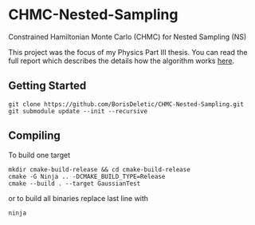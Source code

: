 # CHMC-Nested-Sampling
Constrained Hamiltonian Monte Carlo (CHMC) for Nested Sampling (NS)

This project was the focus of my Physics Part III thesis. 
You can read the full report which describes the details how the algorithm works
[here](https://github.com/BorisDeletic/CHMC-Nested-Sampling/blob/main/boris_deletic_report.pdf).

## Getting Started

```angular2html
git clone https://github.com/BorisDeletic/CHMC-Nested-Sampling.git
git submodule update --init --recursive
```

## Compiling

To build one target

```angular2html
mkdir cmake-build-release && cd cmake-build-release
cmake -G Ninja .. -DCMAKE_BUILD_TYPE=Release
cmake --build . --target GaussianTest
```

or to build all binaries replace last line with 
```angular2html
ninja
```